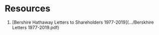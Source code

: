 # Resources
1. [Bershire Hathaway Letters to Shareholders 1977-2019](.../Berskhire Letters 1977-2019.pdf)

